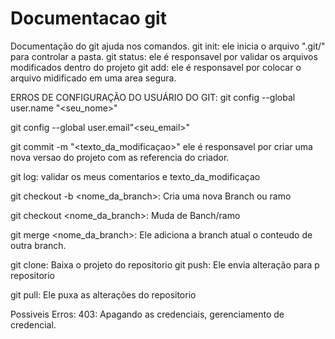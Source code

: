 # Documentacao git
Documentação do git ajuda nos comandos.
git init: ele inicia o arquivo ".git/" para controlar a pasta.
git status: ele é responsavel por validar os arquivos modificados dentro do projeto
git add: ele é responsavel por colocar o arquivo midificado em uma area segura.

ERROS DE CONFIGURAÇÃO DO USUÁRIO DO GIT:
git config --global user.name "<seu_nome>"

git config --global user.email"<seu_email>"

git commit -m "<texto_da_modificaçao>" ele é responsavel por  criar uma nova versao do projeto com as referencia do criador.

git log: validar os meus comentarios e texto_da_modificaçao

git checkout -b <nome_da_branch>: Cria uma nova Branch ou ramo

git checkout <nome_da_branch>: Muda de Banch/ramo

git merge <nome_da_branch>: Ele adiciona a branch atual o conteudo de outra branch.

git clone<url>: Baixa o projeto do repositorio
git push: Ele envia alteração para p repositorio

git pull: Ele puxa as alterações do repositorio

Possiveis Erros:
403: Apagando as credenciais, gerenciamento de credencial.



